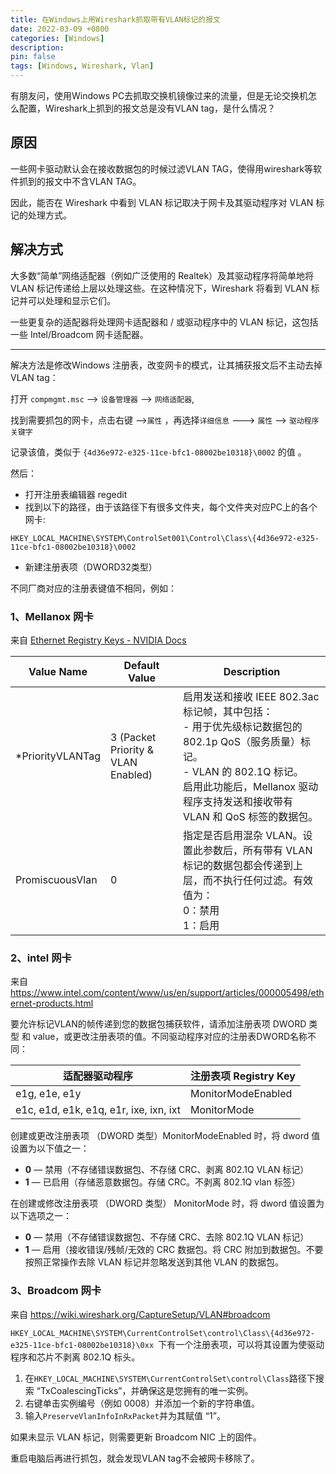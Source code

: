 ```yaml
---
title: 在Windows上用Wireshark抓取带有VLAN标记的报文
date: 2022-03-09 +0800
categories: [Windows]
description: 
pin: false
tags: [Windows, Wireshark, Vlan] 
---
```




有朋友问，使用Windows PC去抓取交换机镜像过来的流量，但是无论交换机怎么配置，Wireshark上抓到的报文总是没有VLAN tag，是什么情况？

## 原因

一些网卡驱动默认会在接收数据包的时候过滤VLAN TAG，使得用wireshark等软件抓到的报文中不含VLAN TAG。

因此，能否在 Wireshark 中看到 VLAN 标记取决于网卡及其驱动程序对 VLAN 标记的处理方式。

## 解决方式

大多数“简单”网络适配器（例如广泛使用的 Realtek）及其驱动程序将简单地将 VLAN 标记传递给上层以处理这些。在这种情况下，Wireshark 将看到 VLAN 标记并可以处理和显示它们。

一些更复杂的适配器将处理网卡适配器和 / 或驱动程序中的 VLAN 标记，这包括一些 Intel/Broadcom 网卡适配器。

---------

解决方法是修改Windows 注册表，改变网卡的模式，让其捕获报文后不主动去掉VLAN tag：

打开 `compmgmt.msc` --> `设备管理器` --> `网络适配器`,

找到需要抓包的网卡，点击右键 -->`属性` ，再选择`详细信息` ---> `属性` --> `驱动程序关键字`

记录该值，类似于 `{4d36e972-e325-11ce-bfc1-08002be10318}\0002` 的值 。

然后：

- 打开注册表编辑器 regedit
- 找到以下的路径，由于该路径下有很多文件夹，每个文件夹对应PC上的各个网卡: 

`HKEY_LOCAL_MACHINE\SYSTEM\ControlSet001\Control\Class\{4d36e972-e325-11ce-bfc1-08002be10318}\0002`

- 新建注册表项（DWORD32类型）



不同厂商对应的注册表键值不相同，例如：

### 1、Mellanox 网卡

来自 [Ethernet Registry Keys - NVIDIA Docs](https://docs.nvidia.com/networking/display/winofv55052000/ethernet+registry+keys)

| **Value Name**   | **Default Value** | **Description** |
| ---------------- | ------------------ | --------------- |
| *PriorityVLANTag | 3 (Packet Priority & VLAN Enabled) | 启用发送和接收 IEEE 802.3ac 标记帧，其中包括：<br />   -  用于优先级标记数据包的 802.1p QoS（服务质量）标记。<br />   -  VLAN 的 802.1Q 标记。<br />启用此功能后，Mellanox 驱动程序支持发送和接收带有 VLAN 和 QoS 标签的数据包。 |
| PromiscuousVlan  | 0                                  | 指定是否启用混杂 VLAN。设置此参数后，所有带有 VLAN 标记的数据包都会传递到上层，而不执行任何过滤。有效值为：<br />       0：禁用<br />       1：启用 |

### 2、intel 网卡

来自 <https://www.intel.com/content/www/us/en/support/articles/000005498/ethernet-products.html> 

要允许标记VLAN的帧传递到您的数据包捕获软件，请添加注册表项 DWORD 类型 和 value，或更改注册表项的值。不同驱动程序对应的注册表DWORD名称不同：

| 适配器驱动程序                         | 注册表项 Registry Key |
| -------------------------------------- | --------------------- |
| e1g, e1e, e1y                          | MonitorModeEnabled    |
| e1c, e1d, e1k, e1q, e1r, ixe, ixn, ixt | MonitorMode           |

创建或更改注册表项 （DWORD 类型）MonitorModeEnabled 时，将 dword 值设置为以下值之一：

- **0** — 禁用（不存储错误数据包、不存储 CRC、剥离 802.1Q VLAN 标记）
- **1** — 已启用（存储恶意数据包。存储 CRC。不剥离 802.1Q vlan 标签）

在创建或修改注册表项 （DWORD 类型） MonitorMode 时，将 dword 值设置为以下选项之一：

- **0** — 禁用（不存储错误数据包、不存储 CRC、去除 802.1Q VLAN 标记）
- **1** — 启用（接收错误/残帧/无效的 CRC 数据包。将 CRC 附加到数据包。不要按照正常操作去除 VLAN 标记并忽略发送到其他 VLAN 的数据包。

### 3、Broadcom 网卡

来自 <https://wiki.wireshark.org/CaptureSetup/VLAN#broadcom> 

`HKEY_LOCAL_MACHINE\SYSTEM\CurrentControlSet\control\Class\{4d36e972-e325-11ce-bfc1-08002be10318}\0xx `下有一个注册表项，可以将其设置为使驱动程序和芯片不剥离 802.1Q 标头。

1. 在`HKEY_LOCAL_MACHINE\SYSTEM\CurrentControlSet\control\Class`路径下搜索 “TxCoalescingTicks”，并确保这是您拥有的唯一实例。
2. 右键单击实例编号（例如 0008）并添加一个新的字符串值。
3. 输入`PreserveVlanInfoInRxPacket`并为其赋值 “1”。

如果未显示 VLAN 标记，则需要更新 Broadcom NIC 上的固件。



重启电脑后再进行抓包，就会发现VLAN tag不会被网卡移除了。

